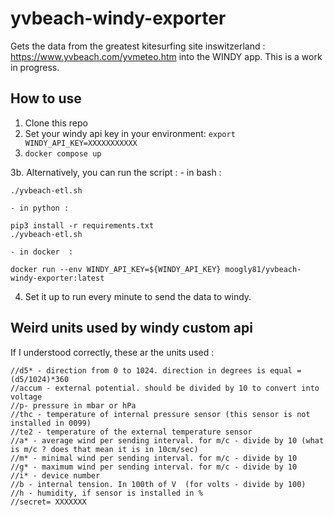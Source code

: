 # yvbeach-windy-exporter
Gets the data from the greatest kitesurfing site inswitzerland : https://www.yvbeach.com/yvmeteo.htm into the WINDY app. 
This is a work in progress. 

## How to use
1. Clone this repo
2. Set your windy api key in your environment: `export WINDY_API_KEY=XXXXXXXXXXX`
3. `docker compose up` 
   
 3b. Alternatively, you can run the script :
	- in bash :
	
   ```
   ./yvbeach-etl.sh
   ```
	- in python :
	
   ```
   pip3 install -r requirements.txt
   ./yvbeach-etl.sh
   ```
   
	- in docker  :
	
   ```
   docker run --env WINDY_API_KEY=${WINDY_API_KEY} moogly81/yvbeach-windy-exporter:latest
   ``` 
   

4. Set it up to run every minute to send the data to windy. 


## Weird units used by windy custom api
If I understood correctly, these ar the units used : 

```
//d5* - direction from 0 to 1024. direction in degrees is equal = (d5/1024)*360
//accum - external potential. should be divided by 10 to convert into voltage
//p- pressure in mbar or hPa
//thc - temperature of internal pressure sensor (this sensor is not installed in 0099)
//te2 - temperature of the external temperature sensor
//a* - average wind per sending interval. for m/c - divide by 10 (what is m/c ? does that mean it is in 10cm/sec)
//m* - minimal wind per sending interval. for m/c - divide by 10
//g* - maximum wind per sending interval. for m/c - divide by 10
//i* - device number
//b - internal tension. In 100th of V  (for volts - divide by 100)
//h - humidity, if sensor is installed in % 
//secret= XXXXXXX
```
